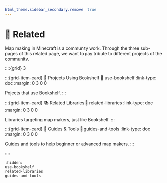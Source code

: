 ```yaml
---
html_theme.sidebar_secondary.remove: true
---
```


# 🔗 Related

Map making in Minecraft is a community work.
Through the three sub-pages of this related page, we want to pay tribute to different projects of the community.

::::{grid} 3

:::{grid-item-card} 📂 Projects Using Bookshelf
:link: use-bookshelf
:link-type: doc
:margin: 0 3 0 0

Pojects that use Bookshelf.
:::

:::{grid-item-card} 📚 Related Libraries
:link: related-libraries
:link-type: doc
:margin: 0 3 0 0

Libraries targeting map makers, just like Bookshelf.
:::

:::{grid-item-card} 🔧 Guides & Tools
:link: guides-and-tools
:link-type: doc
:margin: 0 3 0 0

Guides and tools to help beginner or advanced map makers.
:::

::::

```{toctree}
:hidden:
use-bookshelf
related-libraries
guides-and-tools
```
